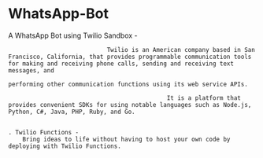 # WhatsApp-Bot
A WhatsApp Bot using Twilio Sandbox - 

                                Twilio is an American company based in San Francisco, California, that provides programmable communication tools for making and receiving phone calls, sending and receiving text messages, and 
                                                                                    performing other communication functions using its web service APIs.

                                                 It is a platform that provides convenient SDKs for using notable languages such as Node.js, Python, C#, Java, PHP, Ruby, and Go.


    . Twilio Functions - 
        Bring ideas to life without having to host your own code by deploying with Twilio Functions.
